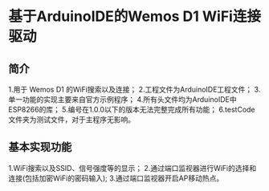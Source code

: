 # 基于ArduinoIDE的Wemos D1 WiFi连接驱动

## 简介
1.用于 Wemos D1 的WiFi搜索以及连接；
2.工程文件为ArduinoIDE工程文件；
3.单一功能的实现主要来自官方示例程序；
4.所有头文件均为ArduinoIDE中ESP8266的库；
5.编号在1.0.0以下的版本无法完整完成所有功能；
6.testCode文件夹为测试文件，对于主程序无影响。
## 基本实现功能
1.WiFi搜索以及SSID、信号强度等的显示；
2.通过端口监视器进行WiFi的选择和连接(包括加密WiFi的密码输入);
3.通过端口监视器开启AP移动热点。
